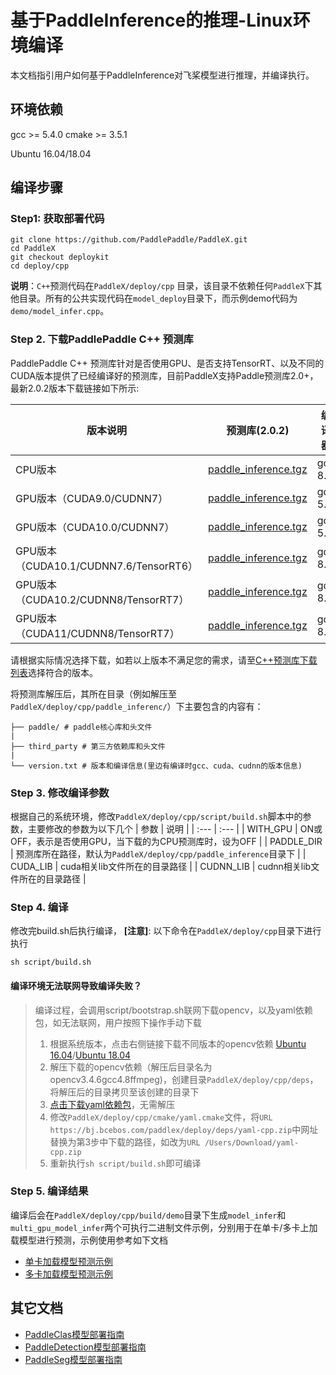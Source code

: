 # 基于PaddleInference的推理-Linux环境编译

本文档指引用户如何基于PaddleInference对飞桨模型进行推理，并编译执行。

## 环境依赖
gcc >= 5.4.0
cmake >= 3.5.1

Ubuntu 16.04/18.04

## 编译步骤
### Step1: 获取部署代码
```
git clone https://github.com/PaddlePaddle/PaddleX.git
cd PaddleX
git checkout deploykit
cd deploy/cpp
```
**说明**：`C++`预测代码在`PaddleX/deploy/cpp` 目录，该目录不依赖任何`PaddleX`下其他目录。所有的公共实现代码在`model_deploy`目录下，而示例demo代码为`demo/model_infer.cpp`。

### Step 2. 下载PaddlePaddle C++ 预测库
PaddlePaddle C++ 预测库针对是否使用GPU、是否支持TensorRT、以及不同的CUDA版本提供了已经编译好的预测库，目前PaddleX支持Paddle预测库2.0+，最新2.0.2版本下载链接如下所示:

| 版本说明                               | 预测库(2.0.2)                                                | 编译器  |
| -------------------------------------- | ------------------------------------------------------------ | ------- |
| CPU版本                                | [paddle_inference.tgz](https://paddle-inference-lib.bj.bcebos.com/2.0.2-cpu-avx-mkl/paddle_inference.tgz) | gcc 8.2 |
| GPU版本（CUDA9.0/CUDNN7）              | [paddle_inference.tgz](https://paddle-inference-lib.bj.bcebos.com/2.0.2-gpu-cuda9-cudnn7-avx-mkl/paddle_inference.tgz) | gcc 5.4 |
| GPU版本（CUDA10.0/CUDNN7）             | [paddle_inference.tgz](https://paddle-inference-lib.bj.bcebos.com/2.0.2-gpu-cuda10-cudnn7-avx-mkl/paddle_inference.tgz) | gcc 5.4 |
| GPU版本（CUDA10.1/CUDNN7.6/TensorRT6） | [ paddle_inference.tgz](https://paddle-inference-lib.bj.bcebos.com/2.0.2-gpu-cuda10.1-cudnn7-avx-mkl/paddle_inference.tgz) | gcc 8.2 |
| GPU版本（CUDA10.2/CUDNN8/TensorRT7）   | [ paddle_inference.tgz](https://paddle-inference-lib.bj.bcebos.com/2.0.2-gpu-cuda10.2-cudnn8-avx-mkl/paddle_inference.tgz) | gcc 8.2 |
| GPU版本（CUDA11/CUDNN8/TensorRT7）     | [ paddle_inference.tgz](https://paddle-inference-lib.bj.bcebos.com/2.0.2-gpu-cuda11-cudnn8-avx-mkl/paddle_inference.tgz) | gcc 8.2 |

请根据实际情况选择下载，如若以上版本不满足您的需求，请至[C++预测库下载列表](https://www.paddlepaddle.org.cn/documentation/docs/zh/guides/05_inference_deployment/inference/build_and_install_lib_cn.html#linux)选择符合的版本。

将预测库解压后，其所在目录（例如解压至`PaddleX/deploy/cpp/paddle_inferenc/`）下主要包含的内容有：

```
├── paddle/ # paddle核心库和头文件
|
├── third_party # 第三方依赖库和头文件
|
└── version.txt # 版本和编译信息(里边有编译时gcc、cuda、cudnn的版本信息)
```

### Step 3. 修改编译参数
根据自己的系统环境，修改`PaddleX/deploy/cpp/script/build.sh`脚本中的参数，主要修改的参数为以下几个
| 参数 | 说明 |
| :--- | :--- |
| WITH_GPU | ON或OFF，表示是否使用GPU，当下载的为CPU预测库时，设为OFF |
| PADDLE_DIR | 预测库所在路径，默认为`PaddleX/deploy/cpp/paddle_inference`目录下 |
| CUDA_LIB | cuda相关lib文件所在的目录路径 |
| CUDNN_LIB | cudnn相关lib文件所在的目录路径 |

### Step 4. 编译
修改完build.sh后执行编译， **[注意]**: 以下命令在`PaddleX/deploy/cpp`目录下进行执行

```
sh script/build.sh
```
#### 编译环境无法联网导致编译失败？

> 编译过程，会调用script/bootstrap.sh联网下载opencv，以及yaml依赖包，如无法联网，用户按照下操作手动下载
>
> 1. 根据系统版本，点击右侧链接下载不同版本的opencv依赖 [Ubuntu 16.04](https://bj.bcebos.com/paddleseg/deploy/opencv3.4.6gcc4.8ffmpeg.tar.gz2)/[Ubuntu 18.04](https://bj.bcebos.com/paddlex/deploy/opencv3.4.6gcc4.8ffmpeg_ubuntu_18.04.tar.gz2)
> 2. 解压下载的opencv依赖（解压后目录名为opencv3.4.6gcc4.8ffmpeg)，创建目录`PaddleX/deploy/cpp/deps`，将解压后的目录拷贝至该创建的目录下
> 3. [点击下载yaml依赖包](https://bj.bcebos.com/paddlex/deploy/deps/yaml-cpp.zip)，无需解压
> 4. 修改`PaddleX/deploy/cpp/cmake/yaml.cmake`文件，将`URL https://bj.bcebos.com/paddlex/deploy/deps/yaml-cpp.zip`中网址替换为第3步中下载的路径，如改为`URL /Users/Download/yaml-cpp.zip`
> 5. 重新执行`sh script/build.sh`即可编译



### Step 5. 编译结果

编译后会在`PaddleX/deploy/cpp/build/demo`目录下生成`model_infer`和`multi_gpu_model_infer`两个可执行二进制文件示例，分别用于在单卡/多卡上加载模型进行预测，示例使用参考如下文档

- [单卡加载模型预测示例](../../demo/model_infer.md)
- [多卡加载模型预测示例](../../demo/multi_gpu_model_infer.md)



## 其它文档

- [PaddleClas模型部署指南](../../models/paddleclas.md)
- [PaddleDetection模型部署指南](../../models/paddledetection.md)
- [PaddleSeg模型部署指南](../../models/paddleseg.md)
